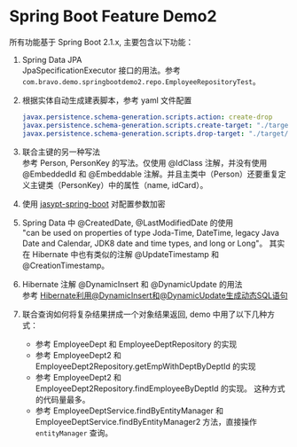 # Spring Boot Feature Demo2

所有功能基于 Spring Boot 2.1.x, 主要包含以下功能：

1. Spring Data JPA  
 JpaSpecificationExecutor 接口的用法。参考 `com.bravo.demo.springbootdemo2.repo.EmployeeRepositoryTest`。
 
2. 根据实体自动生成建表脚本，参考 yaml 文件配置
  
    ```yaml
    javax.persistence.schema-generation.scripts.action: create-drop
    javax.persistence.schema-generation.scripts.create-target: "./target/create.sql"
    javax.persistence.schema-generation.scripts.drop-target: "./target/create.sql"
    ```
 
3. 联合主键的另一种写法  
  参考 Person, PersonKey 的写法。仅使用 @IdClass 注解，并没有使用 @EmbeddedId 和 @Embeddable 注解。并且主类中（Person）还要重复定义主键类（PersonKey）中的属性（name, idCard）。

4. 使用 [jasypt-spring-boot](https://github.com/ulisesbocchio/jasypt-spring-boot) 对配置参数加密

5. Spring Data 中 @CreatedDate, @LastModifiedDate 的使用  
  "can be used on properties of type Joda-Time, DateTime, legacy Java Date and Calendar, JDK8 date and time types, and long or Long"。
  其实在 Hibernate 中也有类似的注解 @UpdateTimestamp 和 @CreationTimestamp。

6. Hibernate 注解 @DynamicInsert 和 @DynamicUpdate 的用法  
  参考 [Hibernate利用@DynamicInsert和@DynamicUpdate生成动态SQL语句](https://www.cnblogs.com/quanyongan/p/3152290.html)

7. 联合查询如何将复杂结果拼成一个对象结果返回, demo 中用了以下几种方式：   
   - 参考 EmployeeDept 和 EmployeeDeptRepository 的实现
   - 参考 EmployeeDept2 和 EmployeeDept2Repository.getEmpWithDeptByDeptId 的实现
   - 参考 EmployeeDept2 和 EmployeeDept2Repository.findEmployeeByDeptId 的实现。 这种方式的代码量最多。
   - 参考 EmployeeDeptService.findByEntityManager 和  EmployeeDeptService.findByEntityManager2 方法，直接操作 `entityManager` 查询。

